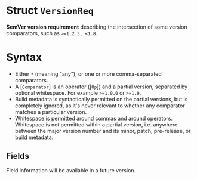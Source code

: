 # Struct `VersionReq`

**SemVer version requirement** describing the intersection of some version
comparators, such as `>=1.2.3, <1.8`.
# Syntax
- Either `*` (meaning "any"), or one or more comma-separated comparators.
- A [`Comparator`] is an operator ([`Op`]) and a partial version, separated
by optional whitespace. For example `>=1.0.0` or `>=1.0`.
- Build metadata is syntactically permitted on the partial versions, but is
completely ignored, as it's never relevant to whether any comparator
matches a particular version.
- Whitespace is permitted around commas and around operators. Whitespace is
not permitted within a partial version, i.e. anywhere between the major
version number and its minor, patch, pre-release, or build metadata.

## Fields

Field information will be available in a future version.

